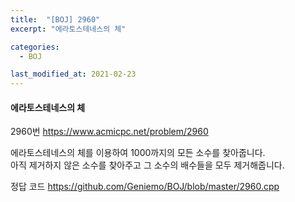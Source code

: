 ```yaml
---
title:  "[BOJ] 2960"
excerpt: "에라토스테네스의 체"

categories:
  - BOJ

last_modified_at: 2021-02-23
---
```


#### 에라토스테네스의 체

2960번 <https://www.acmicpc.net/problem/2960>

에라토스테네스의 체를 이용하여 1000까지의 모든 소수를 찾아줍니다.<br>
아직 제거하지 않은 소수를 찾아주고 그 소수의 배수들을 모두 제거해줍니다.

정답 코드 <https://github.com/Geniemo/BOJ/blob/master/2960.cpp>